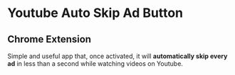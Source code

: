 # Youtube Auto Skip Ad Button
## Chrome Extension
Simple and useful app that, once activated, it will **automatically skip every ad** in less than a second while watching videos on Youtube.
